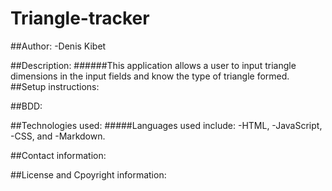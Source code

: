 # Triangle-tracker

##Author:
-Denis Kibet

##Description:
######This application allows a user to input triangle dimensions in the input fields and know the type of triangle formed.
##Setup instructions:

##BDD:

##Technologies used:
#####Languages used include:
-HTML,
-JavaScript,
-CSS, and
-Markdown.

##Contact information:

##License and Cpoyright information:
